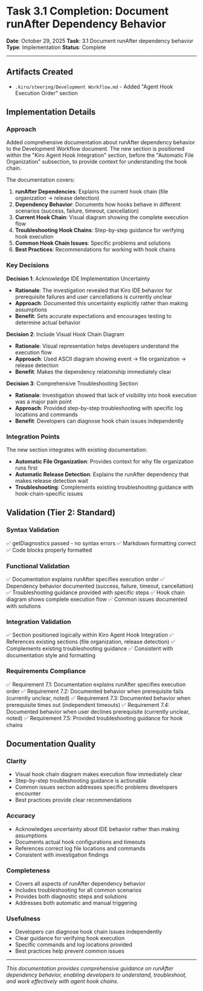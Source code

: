 # Task 3.1 Completion: Document runAfter Dependency Behavior

**Date**: October 29, 2025
**Task**: 3.1 Document runAfter dependency behavior
**Type**: Implementation
**Status**: Complete

---

## Artifacts Created

- `.kiro/steering/Development Workflow.md` - Added "Agent Hook Execution Order" section

## Implementation Details

### Approach

Added comprehensive documentation about runAfter dependency behavior to the Development Workflow document. The new section is positioned within the "Kiro Agent Hook Integration" section, before the "Automatic File Organization" subsection, to provide context for understanding the hook chain.

The documentation covers:
1. **runAfter Dependencies**: Explains the current hook chain (file organization → release detection)
2. **Dependency Behavior**: Documents how hooks behave in different scenarios (success, failure, timeout, cancellation)
3. **Current Hook Chain**: Visual diagram showing the complete execution flow
4. **Troubleshooting Hook Chains**: Step-by-step guidance for verifying hook execution
5. **Common Hook Chain Issues**: Specific problems and solutions
6. **Best Practices**: Recommendations for working with hook chains

### Key Decisions

**Decision 1**: Acknowledge IDE Implementation Uncertainty
- **Rationale**: The investigation revealed that Kiro IDE behavior for prerequisite failures and user cancellations is currently unclear
- **Approach**: Documented this uncertainty explicitly rather than making assumptions
- **Benefit**: Sets accurate expectations and encourages testing to determine actual behavior

**Decision 2**: Include Visual Hook Chain Diagram
- **Rationale**: Visual representation helps developers understand the execution flow
- **Approach**: Used ASCII diagram showing event → file organization → release detection
- **Benefit**: Makes the dependency relationship immediately clear

**Decision 3**: Comprehensive Troubleshooting Section
- **Rationale**: Investigation showed that lack of visibility into hook execution was a major pain point
- **Approach**: Provided step-by-step troubleshooting with specific log locations and commands
- **Benefit**: Developers can diagnose hook chain issues independently

### Integration Points

The new section integrates with existing documentation:
- **Automatic File Organization**: Provides context for why file organization runs first
- **Automatic Release Detection**: Explains the runAfter dependency that makes release detection wait
- **Troubleshooting**: Complements existing troubleshooting guidance with hook-chain-specific issues

## Validation (Tier 2: Standard)

### Syntax Validation
✅ getDiagnostics passed - no syntax errors
✅ Markdown formatting correct
✅ Code blocks properly formatted

### Functional Validation
✅ Documentation explains runAfter specifies execution order
✅ Dependency behavior documented (success, failure, timeout, cancellation)
✅ Troubleshooting guidance provided with specific steps
✅ Hook chain diagram shows complete execution flow
✅ Common issues documented with solutions

### Integration Validation
✅ Section positioned logically within Kiro Agent Hook Integration
✅ References existing sections (file organization, release detection)
✅ Complements existing troubleshooting guidance
✅ Consistent with documentation style and formatting

### Requirements Compliance
✅ Requirement 7.1: Documentation explains runAfter specifies execution order
✅ Requirement 7.2: Documented behavior when prerequisite fails (currently unclear, noted)
✅ Requirement 7.3: Documented behavior when prerequisite times out (independent timeouts)
✅ Requirement 7.4: Documented behavior when user declines prerequisite (currently unclear, noted)
✅ Requirement 7.5: Provided troubleshooting guidance for hook chains

## Documentation Quality

### Clarity
- Visual hook chain diagram makes execution flow immediately clear
- Step-by-step troubleshooting guidance is actionable
- Common issues section addresses specific problems developers encounter
- Best practices provide clear recommendations

### Accuracy
- Acknowledges uncertainty about IDE behavior rather than making assumptions
- Documents actual hook configurations and timeouts
- References correct log file locations and commands
- Consistent with investigation findings

### Completeness
- Covers all aspects of runAfter dependency behavior
- Includes troubleshooting for all common scenarios
- Provides both diagnostic steps and solutions
- Addresses both automatic and manual triggering

### Usefulness
- Developers can diagnose hook chain issues independently
- Clear guidance for verifying hook execution
- Specific commands and log locations provided
- Best practices help prevent common issues

---

*This documentation provides comprehensive guidance on runAfter dependency behavior, enabling developers to understand, troubleshoot, and work effectively with agent hook chains.*
